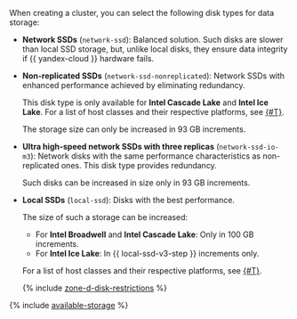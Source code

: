 When creating a cluster, you can select the following disk types for data storage:

* **Network SSDs** (`network-ssd`): Balanced solution. Such disks are slower than local SSD storage, but, unlike local disks, they ensure data integrity if {{ yandex-cloud }} hardware fails.
* **Non-replicated SSDs** (`network-ssd-nonreplicated`): Network SSDs with enhanced performance achieved by eliminating redundancy.

  This disk type is only available for **Intel Cascade Lake** and **Intel Ice Lake**. For a list of host classes and their respective platforms, see [{#T}](../../../managed-redis/concepts/instance-types.md).

  The storage size can only be increased in 93 GB increments.


* **Ultra high-speed network SSDs with three replicas** (`network-ssd-io-m3`): Network disks with the same performance characteristics as non-replicated ones. This disk type provides redundancy.

  Such disks can be increased in size only in 93 GB increments.


* **Local SSDs** (`local-ssd`): Disks with the best performance.

  The size of such a storage can be increased:
  * For **Intel Broadwell** and **Intel Cascade Lake**: Only in 100 GB increments.
  * For **Intel Ice Lake**: In {{ local-ssd-v3-step }} increments only.

  For a list of host classes and their respective platforms, see [{#T}](../../../managed-redis/concepts/instance-types.md).

  {% include [zone-d-disk-restrictions](../ru-central1-d-local-ssd.md) %}

{% include [available-storage](../available-storage.md) %}